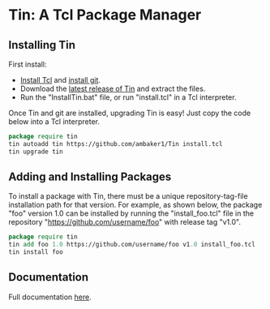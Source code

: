 # Tin: A Tcl Package Manager

## Installing Tin

First install: 
* [Install Tcl](https://www.activestate.com/products/tcl/) and [install git](https://git-scm.com/book/en/v2/Getting-Started-Installing-Git).
* Download the [latest release of Tin](https://github.com/ambaker1/Tin/releases) and extract the files.
* Run the "InstallTin.bat" file, or run "install.tcl" in a Tcl interpreter.

Once Tin and git are installed, upgrading Tin is easy! Just copy the code below into a Tcl interpreter.

```tcl
package require tin
tin autoadd tin https://github.com/ambaker1/Tin install.tcl
tin upgrade tin
```

## Adding and Installing Packages

To install a package with Tin, there must be a unique repository-tag-file installation path for that version. For example, as shown below, the package "foo" version 1.0 can be installed by running the "install_foo.tcl" file in the repository "https://github.com/username/foo" with release tag "v1.0".

```tcl
package require tin
tin add foo 1.0 https://github.com/username/foo v1.0 install_foo.tcl
tin install foo
```

## Documentation

Full documentation [here](https://raw.githubusercontent.com/ambaker1/Tin/main/doc/tin.pdf).
